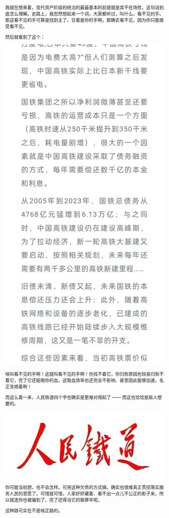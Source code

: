 我就在想来着，现代资产阶级的统治的最最基本的前提就是其不在场性，这句话到底怎么理解。走路上，我忽然想起来一个词，大家都听过，叫什么，看不见的手。那这看不见的手可算是找到主了，合着是你的手啊，那确实看不见，因为你只能接受看不见。

然后就看到了这个：

![图一](./a-Screenshot_2024-05-08-18-29-22-37.jpg)

啥叫看不见的手啊！这就叫看不见的手啊！你找不着它，你归咎原因也轻易归咎不着它，完了它还能吸你的血，这吸血效率也还完全不影响、甚至因此能够加速，名正言顺着咧！

而这么着一来，人民铁道四个字也确实是更难对得起了 —— 而这也恰恰是敌人想要的。

![图二](./renmin-mmexportb24535cc8851623b787320a4aa987ad4_1715163998351.webp)

你可能当初想，也不会怎样。可用这种欠债的方式搞，确实也很难真正贯彻落实服务人民的意愿了。可惜就可惜，人家好好藏着、看不出一点儿不公正的影子来，所以就连你也被骗到了，完了还得当它的替罪羊呢。

这种路可实在不是啥正路的。
